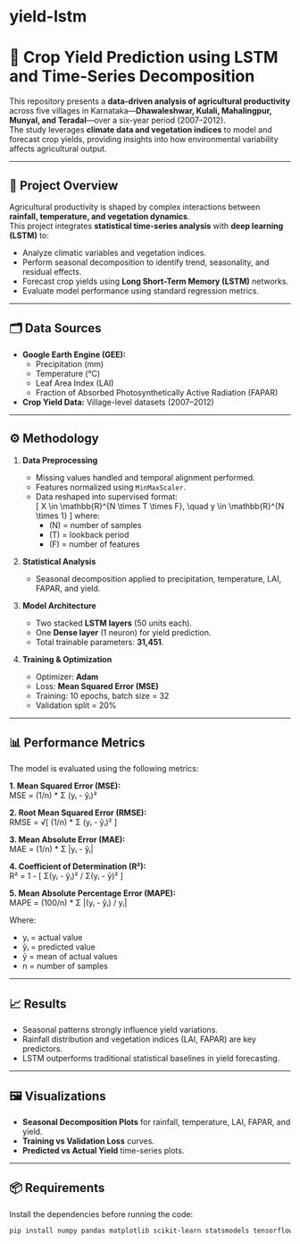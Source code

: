 # yield-lstm

# 🌾 Crop Yield Prediction using LSTM and Time-Series Decomposition

This repository presents a **data-driven analysis of agricultural productivity** across five villages in Karnataka—**Dhawaleshwar, Kulali, Mahalingpur, Munyal, and Teradal**—over a six-year period (2007–2012).  
The study leverages **climate data and vegetation indices** to model and forecast crop yields, providing insights into how environmental variability affects agricultural output.

---

## 📌 Project Overview
Agricultural productivity is shaped by complex interactions between **rainfall, temperature, and vegetation dynamics**.  
This project integrates **statistical time-series analysis** with **deep learning (LSTM)** to:
- Analyze climatic variables and vegetation indices.
- Perform seasonal decomposition to identify trend, seasonality, and residual effects.
- Forecast crop yields using **Long Short-Term Memory (LSTM)** networks.
- Evaluate model performance using standard regression metrics.

---

## 🗂️ Data Sources
- **Google Earth Engine (GEE):**
  - Precipitation (mm)
  - Temperature (°C)
  - Leaf Area Index (LAI)
  - Fraction of Absorbed Photosynthetically Active Radiation (FAPAR)
- **Crop Yield Data:** Village-level datasets (2007–2012)

---

## ⚙️ Methodology
1. **Data Preprocessing**
   - Missing values handled and temporal alignment performed.
   - Features normalized using `MinMaxScaler`.
   - Data reshaped into supervised format:  
     \[
     X \in \mathbb{R}^{N \times T \times F}, \quad y \in \mathbb{R}^{N \times 1}
     \]
     where:
     - \(N\) = number of samples  
     - \(T\) = lookback period  
     - \(F\) = number of features  

2. **Statistical Analysis**
   - Seasonal decomposition applied to precipitation, temperature, LAI, FAPAR, and yield.

3. **Model Architecture**
   - Two stacked **LSTM layers** (50 units each).
   - One **Dense layer** (1 neuron) for yield prediction.
   - Total trainable parameters: **31,451**.

4. **Training & Optimization**
   - Optimizer: **Adam**  
   - Loss: **Mean Squared Error (MSE)**  
   - Training: 10 epochs, batch size = 32  
   - Validation split = 20%  

---

## 📊 Performance Metrics
The model is evaluated using the following metrics:

**1. Mean Squared Error (MSE):**  
MSE = (1/n) * Σ (yᵢ - ŷᵢ)²  

**2. Root Mean Squared Error (RMSE):**  
RMSE = √[ (1/n) * Σ (yᵢ - ŷᵢ)² ]  

**3. Mean Absolute Error (MAE):**  
MAE = (1/n) * Σ |yᵢ - ŷᵢ|  

**4. Coefficient of Determination (R²):**  
R² = 1 - [ Σ(yᵢ - ŷᵢ)² / Σ(yᵢ - ȳ)² ]  

**5. Mean Absolute Percentage Error (MAPE):**  
MAPE = (100/n) * Σ |(yᵢ - ŷᵢ) / yᵢ|  

Where:  
- yᵢ = actual value  
- ŷᵢ = predicted value  
- ȳ = mean of actual values  
- n = number of samples  


---

## 📈 Results
- Seasonal patterns strongly influence yield variations.
- Rainfall distribution and vegetation indices (LAI, FAPAR) are key predictors.
- LSTM outperforms traditional statistical baselines in yield forecasting.

---

## 🖼️ Visualizations
- **Seasonal Decomposition Plots** for rainfall, temperature, LAI, FAPAR, and yield.
- **Training vs Validation Loss** curves.
- **Predicted vs Actual Yield** time-series plots.

---

## 📦 Requirements
Install the dependencies before running the code:

```bash
pip install numpy pandas matplotlib scikit-learn statsmodels tensorflow
